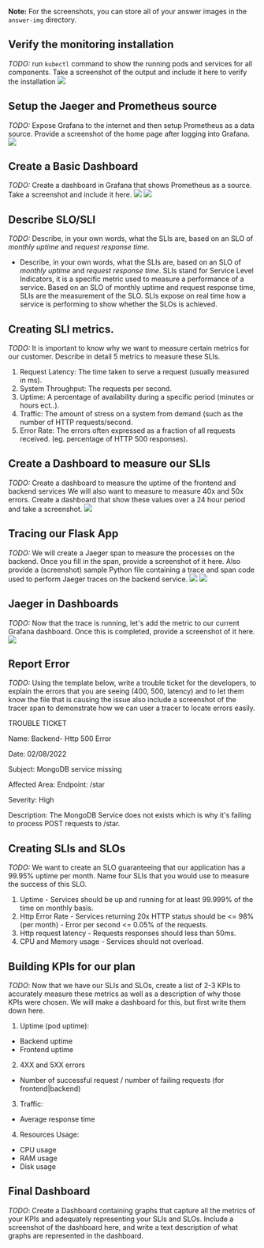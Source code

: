 **Note:** For the screenshots, you can store all of your answer images in the `answer-img` directory.

## Verify the monitoring installation

*TODO:* run `kubectl` command to show the running pods and services for all components. Take a screenshot of the output and include it here to verify the installation
![](answer-img/all-resources.png)
## Setup the Jaeger and Prometheus source
*TODO:* Expose Grafana to the internet and then setup Prometheus as a data source. Provide a screenshot of the home page after logging into Grafana.
![](answer-img/expose-grafana.png)
## Create a Basic Dashboard
*TODO:* Create a dashboard in Grafana that shows Prometheus as a source. Take a screenshot and include it here.
![](answer-img/datasource-prometheus.png)
![](answer-img/datasource-prometheus-1.png)
## Describe SLO/SLI
*TODO:* Describe, in your own words, what the SLIs are, based on an SLO of *monthly uptime* and *request response time*.
* Describe, in your own words, what the SLIs are, based on an SLO of *monthly uptime* and *request response time*.
SLIs stand for Service Level Indicators, it is a specific metric used to measure a performance of a service.
Based on an SLO of monthly uptime and request response time, SLIs are the measurement of the SLO. SLIs expose on
real time how a service is performing to show whether the SLOs is achieved.

## Creating SLI metrics.
*TODO:* It is important to know why we want to measure certain metrics for our customer. Describe in detail 5 metrics to measure these SLIs. 
1. Request Latency: The time taken to serve a request (usually measured in ms).
2. System Throughput: The requests per second.
3. Uptime: A percentage of availability during a specific period (minutes or hours ect..).
4. Traffic: The amount of stress on a system from demand (such as the number of HTTP requests/second.
5. Error Rate: The errors often expressed as a fraction of all requests received. (eg. percentage of HTTP 500 responses).
## Create a Dashboard to measure our SLIs
*TODO:* Create a dashboard to measure the uptime of the frontend and backend services We will also want to measure to measure 40x and 50x errors. Create a dashboard that show these values over a 24 hour period and take a screenshot.
![](answer-img/frontend-backend-error-dashboard.png)

## Tracing our Flask App
*TODO:*  We will create a Jaeger span to measure the processes on the backend. Once you fill in the span, provide a screenshot of it here. Also provide a (screenshot) sample Python file containing a trace and span code used to perform Jaeger traces on the backend service.
![](answer-img/jaeger-ui.png)
![](answer-img/jaeger-code.png)
## Jaeger in Dashboards
*TODO:* Now that the trace is running, let's add the metric to our current Grafana dashboard. Once this is completed, provide a screenshot of it here.
![](answer-img/jaeger-grafana.png)
## Report Error
*TODO:* Using the template below, write a trouble ticket for the developers, to explain the errors that you are seeing (400, 500, latency) and to let them know the file that is causing the issue also include a screenshot of the tracer span to demonstrate how we can user a tracer to locate errors easily.

TROUBLE TICKET

Name: Backend- Http 500 Error

Date: 02/08/2022

Subject: MongoDB service missing

Affected Area: Endpoint: /star

Severity: High

Description: The MongoDB Service does not exists which is why it's failing to process POST requests to /star.


## Creating SLIs and SLOs
*TODO:* We want to create an SLO guaranteeing that our application has a 99.95% uptime per month. Name four SLIs that you would use to measure the success of this SLO.
1. Uptime - Services should be up and running for at least 99.999% of the time on monthly basis.
2. Http Error Rate - Services returning 20x HTTP status should be <= 98% (per month) - Error per second <= 0.05% of the requests.
3. Http request latency - Requests responses should less than 50ms.
4. CPU and Memory usage - Services should not overload.
## Building KPIs for our plan
*TODO*: Now that we have our SLIs and SLOs, create a list of 2-3 KPIs to accurately measure these metrics as well as a description of why those KPIs were chosen. We will make a dashboard for this, but first write them down here.
1. Uptime (pod uptime):
* Backend uptime
* Frontend uptime
2. 4XX and 5XX errors
* Number of successful request / number of failing requests (for frontend|backend)
3. Traffic:
* Average response time
4. Resources Usage:
* CPU usage
* RAM usage
* Disk usage

## Final Dashboard
*TODO*: Create a Dashboard containing graphs that capture all the metrics of your KPIs and adequately representing your SLIs and SLOs. Include a screenshot of the dashboard here, and write a text description of what graphs are represented in the dashboard.  
